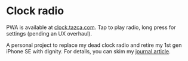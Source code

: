# Clock radio

PWA is available at [clock.tazca.com](https://clock.tazca.com). Tap to play radio, long press for settings (pending an UX overhaul).

A personal project to replace my dead clock radio and retire my 1st gen iPhone SE with dignity. For details, you can skim my [journal article](https://tazca.com/journal/2024-07-flutter.html#orgcc9dcc2).
